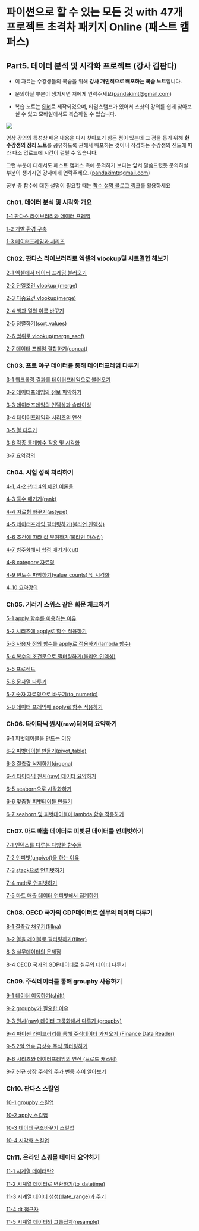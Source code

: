 
# 파이썬으로 할 수 있는 모든 것 with 47개 프로젝트 초격차 패키지 Online (패스트 캠퍼스)

## Part5. 데이터 분석 및 시각화 프로젝트 (강사 김판다)

- 이 자료는 수강생들의 복습을 위해 **강사 개인적으로 배포하는 복습 노트**입니다. 

- 문의하실 부분이 생기시면 저에게 연락주세요(pandakimt@gmail.com)

- 복습 노트는 [Slid](https://app.slid.cc/)로 제작되었으며, 타임스탬프가 있어서 스샷의 강의를 쉽게 찾아보실 수 있고 모바일에서도 복습하실 수 있습니다.

![](https://i.ibb.co/2Y9bn8G/02.jpg)


영상 강의의 특성상 배운 내용을 다시 찾아보기 힘든 점이 있는데 그 점을 돕기 위해 **한 수강생의 정리 노트**를 공유하도록 권해서 배포하는 것이니 작성하는 수강생의 진도에 따라 다소 업로드에 시간이 걸릴 수 있습니다. 

그런 부분에 대해서도 패스트 캠퍼스 측에 문의하기 보다는 앞서 말씀드렸듯 문의하실 부분이 생기시면 강사에게 연락주세요. (pandakimt@gmail.com)




공부 중 함수에 대한 설명이 필요할 때는 [함수 설명 블로그 링크](https://kimpanda.tistory.com/category/%ED%8C%90%EB%8B%A4%EC%8A%A4%20%EA%B4%80%EB%A0%A8%20%ED%8F%AC%EC%8A%A4%ED%8C%85/%ED%8C%90%EB%8B%A4%EC%8A%A4%20%ED%95%A8%EC%88%98%20%EC%84%A4%EB%AA%85)를 활용하세요



### Ch01. 데이터 분석 및 시각화 개요

[1-1 판다스 라이브러리와 데이터 프레임](https://www.slid.cc/ko/share/docs/11-%ED%8C%90%EB%8B%A4%EC%8A%A4-%EB%9D%BC%EC%9D%B4%EB%B8%8C%EB%9F%AC%EB%A6%AC%EC%99%80-%EB%8D%B0%EC%9D%B4%ED%84%B0-%ED%94%84%EB%A0%88%EC%9E%84-3d1a2a04a3204ab2927449c110eca631)

[1-2 개발 환경 구축](https://www.slid.cc/ko/share/docs/12-%EA%B0%9C%EB%B0%9C-%ED%99%98%EA%B2%BD-%EA%B5%AC%EC%B6%95-be37e35994114d989cad32a9aa5a272c)

[1-3 데이터프레임과 시리즈](https://www.slid.cc/ko/share/docs/13-%EB%8D%B0%EC%9D%B4%ED%84%B0-%ED%94%84%EB%A0%88%EC%9E%84%EA%B3%BC-%EC%8B%9C%EB%A6%AC%EC%A6%88-1d140830593947858b3200d29d97651c)


### Ch02. 판다스 라이브러리로 엑셀의 vlookup및 시트결합 해보기

[2-1 엑셀에서 데이터 프레임 불러오기](https://www.slid.cc/ko/share/docs/21-%EC%97%91%EC%85%80%EC%97%90%EC%84%9C-%EB%8D%B0%EC%9D%B4%ED%84%B0-%ED%94%84%EB%A0%88%EC%9E%84-%EB%B6%88%EB%9F%AC%EC%98%A4%EA%B8%B0readexcel-944866819f95474194af0df97630ebd0)

[2-2 단일조건 vlookup (merge)](https://www.slid.cc/ko/share/docs/22-%EB%8B%A8%EC%9D%BC%EC%A1%B0%EA%B1%B4-vlookup-merge-4f3d3a7acd99420a881b64c0b5988432)

[2-3 다중요건 vlookup(merge)](https://www.slid.cc/ko/share/docs/23-%EB%8B%A4%EC%A4%91%EC%9A%94%EA%B1%B4-vlookupmerge-0f8a7d9da41c4c15b5372226dedadb82)

[2-4 행과 열의 이름 바꾸기](https://www.slid.cc/ko/share/docs/24-%ED%96%89%EA%B3%BC-%EC%97%B4%EC%9D%98-%EC%9D%B4%EB%A6%84-%EB%B0%94%EA%BE%B8%EA%B8%B0-ce4746bdcfa349b1a63f75937ef72904)

[2-5 정렬하기(sort_values)](https://www.slid.cc/ko/share/docs/25-%EC%A0%95%EB%A0%AC%ED%95%98%EA%B8%B0sortvalues-8918d71784ec401ab06c0c5bb8b23c80)

[2-6 범위로 vlookup(merge_asof)](https://www.slid.cc/ko/share/docs/26-%EB%B2%94%EC%9C%84%EB%A1%9C-vlookupmergeasof-c34a6ca14ffe4180b93993356bd7ff59)

[2-7 데이터 프레임 결합하기(concat)](https://www.slid.cc/ko/share/docs/27-%EB%8D%B0%EC%9D%B4%ED%84%B0-%ED%94%84%EB%A0%88%EC%9E%84-%EA%B2%B0%ED%95%A9%ED%95%98%EA%B8%B0concat-6d608edfa9b945ad859fa65f8b9dcef5)



### Ch03. 프로 야구 데이터를 통해 데이터프레임 다루기

[3-1 웹크롤링 결과를 데이터프레임으로 불러오기](https://www.slid.cc/ko/share/docs/31-%EC%9B%B9%ED%81%AC%EB%A1%A4%EB%A7%81-%EA%B2%B0%EA%B3%BC%EB%A5%BC-%EB%8D%B0%EC%9D%B4%ED%84%B0%ED%94%84%EB%A0%88%EC%9E%84%EC%9C%BC%EB%A1%9C-%EB%B6%88%EB%9F%AC%EC%98%A4%EA%B8%B0-ebc455a6811c44a593729ba104e1efdb)

[3-2 데이터프레임의 정보 파악하기](https://www.slid.cc/ko/share/docs/32-%EB%8D%B0%EC%9D%B4%ED%84%B0%ED%94%84%EB%A0%88%EC%9E%84%EC%9D%98-%EC%A0%95%EB%B3%B4-%ED%8C%8C%EC%95%85%ED%95%98%EA%B8%B0-8bc7ebf7d1354acfbcc3f78e09805e97)

[3-3 데이터프레임의 인덱싱과 슬라이싱](https://www.slid.cc/ko/share/docs/33-%EB%8D%B0%EC%9D%B4%ED%84%B0%ED%94%84%EB%A0%88%EC%9E%84%EC%9D%98-%EC%9D%B8%EB%8D%B1%EC%8B%B1%EA%B3%BC-%EC%8A%AC%EB%9D%BC%EC%9D%B4%EC%8B%B1-7233d5285ab94db7bac09290b917381f)

[3-4 데이터프레임과 시리즈의 연산](https://www.slid.cc/ko/share/docs/34-%EB%8D%B0%EC%9D%B4%ED%84%B0%ED%94%84%EB%A0%88%EC%9E%84%EA%B3%BC-%EC%8B%9C%EB%A6%AC%EC%A6%88%EC%9D%98-%EC%97%B0%EC%82%B0-6d740cc3ed774e7693d64a327c3cfb87)

[3-5 열 다루기](https://www.slid.cc/ko/share/docs/35-%EC%97%B4-%EB%8B%A4%EB%A3%A8%EA%B8%B0-368dae597ede4a0484250a2f3f4ddba6)

[3-6 각종 통계함수 적용 및 시각화](https://www.slid.cc/ko/share/docs/36-%EA%B0%81%EC%A2%85-%ED%86%B5%EA%B3%84%ED%95%A8%EC%88%98-%EC%A0%81%EC%9A%A9-%EB%B0%8F-%EC%8B%9C%EA%B0%81%ED%99%94-4f2637dc7a0a491db3080f546d23ad68)

[3-7 요약강의](https://www.slid.cc/ko/share/docs/37-%EC%9A%94%EC%95%BD%EA%B0%95%EC%9D%98-1d0380961db448ee83f332b7bc646e97)


### Ch04. 시험 성적 처리하기

[4-1, 4-2 챕터 4의 메인 이론들](https://www.slid.cc/ko/share/docs/41-42-%EC%B1%95%ED%84%B0-4%EC%9D%98-%EB%A9%94%EC%9D%B8-%EC%9D%B4%EB%A1%A0%EB%93%A4-1969ef7d94b5485386eb63fdf321a984)

[4-3 등수 매기기(rank)](https://www.slid.cc/ko/share/docs/43-%EB%93%B1%EC%88%98-%EB%A7%A4%EA%B8%B0%EA%B8%B0rank-64d8131cac3e4e7aae8f85d53c9b9b75)

[4-4 자료형 바꾸기(astype)](https://www.slid.cc/ko/share/docs/44-%EC%9E%90%EB%A3%8C%ED%98%95-%EB%B0%94%EA%BE%B8%EA%B8%B0astype-a5667dc77fc94337b21f6e2512a37c67)

[4-5 데이터프레임 필터링하기(불리언 인덱싱)](https://www.slid.cc/ko/share/docs/45-%EB%8D%B0%EC%9D%B4%ED%84%B0%ED%94%84%EB%A0%88%EC%9E%84-%ED%95%84%ED%84%B0%EB%A7%81%ED%95%98%EA%B8%B0%EB%B6%88%EB%A6%AC%EC%96%B8-%EC%9D%B8%EB%8D%B1%EC%8B%B1-9b506776b4e844909f0e339e6a729567)

[4-6 조건에 따라 값 부여하기(불리언 마스킹)](https://www.slid.cc/ko/share/docs/46-%EC%A1%B0%EA%B1%B4%EC%97%90-%EB%94%B0%EB%9D%BC-%EA%B0%92-%EB%B6%80%EC%97%AC%ED%95%98%EA%B8%B0%EB%B6%88%EB%A6%AC%EC%96%B8-%EB%A7%88%EC%8A%A4%ED%82%B9-051ad24c1d464a3f93c934461be89d7d)

[4-7 범주화해서 학점 매기기(cut)](https://www.slid.cc/ko/share/docs/47-%EB%B2%94%EC%A3%BC%ED%99%94%ED%95%B4%EC%84%9C-%ED%95%99%EC%A0%90-%EB%A7%A4%EA%B8%B0%EA%B8%B0cut-6128a29725a14e5c8f836e44d856fe49)

[4-8 category 자료형](https://www.slid.cc/ko/share/docs/48-category-%EC%9E%90%EB%A3%8C%ED%98%95-4da117dd6b8f42b0a82306d79a1f425a)

[4-9 빈도수 파악하기(value_counts) 및 시각화](https://www.slid.cc/ko/share/docs/49-%EB%B9%88%EB%8F%84%EC%88%98-%ED%8C%8C%EC%95%85%ED%95%98%EA%B8%B0valuecounts-%EB%B0%8F-%EC%8B%9C%EA%B0%81%ED%99%94-d91c97a4495c495d9583822ffacead0d)

[4-10 요약강의](https://www.slid.cc/ko/share/docs/410-%EC%9A%94%EC%95%BD%EA%B0%95%EC%9D%98-c52d95c752d2460f94b4d26fb680878c)


### Ch05. 기러기 스위스 같은 회문 체크하기

[5-1 apply 함수를 이용하는 이유](https://www.slid.cc/ko/share/docs/51-apply-%ED%95%A8%EC%88%98%EB%A5%BC-%EC%9D%B4%EC%9A%A9%ED%95%98%EB%8A%94-%EC%9D%B4%EC%9C%A0-ff4eaa9f510749558789258b68301842)

[5-2 시리즈에 apply로 함수 적용하기](https://www.slid.cc/ko/share/docs/52-%EC%8B%9C%EB%A6%AC%EC%A6%88%EC%97%90-apply%EB%A1%9C-%ED%95%A8%EC%88%98-%EC%A0%81%EC%9A%A9%ED%95%98%EA%B8%B0-3fb7788b14e24c3da44ddd70eaf9abf8)

[5-3 사용자 정의 함수를 apply로 적용하기(lambda 함수)](https://www.slid.cc/ko/share/docs/53-%EC%82%AC%EC%9A%A9%EC%9E%90-%EC%A0%95%EC%9D%98-%ED%95%A8%EC%88%98%EB%A5%BC-apply%EB%A1%9C-%EC%A0%81%EC%9A%A9%ED%95%98%EA%B8%B0lambda-%ED%95%A8%EC%88%98-a0ba2bd0aafc4fdaa15f16adb9171ffc)

[5-4 복수의 조건문으로 필터링하기(불리언 인덱싱)](https://www.slid.cc/ko/share/docs/54-%EB%B3%B5%EC%88%98%EC%9D%98-%EC%A1%B0%EA%B1%B4%EB%AC%B8%EC%9C%BC%EB%A1%9C-%ED%95%84%ED%84%B0%EB%A7%81%ED%95%98%EA%B8%B0%EB%B6%88%EB%A6%AC%EC%96%B8-%EC%9D%B8%EB%8D%B1%EC%8B%B1-14e38e97076b4276a6c6a8e0210398b4)

[5-5 프로젝트](https://www.slid.cc/ko/share/docs/55-%ED%94%84%EB%A1%9C%EC%A0%9D%ED%8A%B8-44f80d05e15e4fdcb6666b7ee19739ab)

[5-6 문자열 다루기](https://www.slid.cc/ko/share/docs/56-%EB%AC%B8%EC%9E%90%EC%97%B4-%EB%8B%A4%EB%A3%A8%EA%B8%B0-b0e24679428c4cb3823515a95e3ffce3)

[5-7 숫자 자료형으로 바꾸기(to_numeric)](https://www.slid.cc/ko/share/docs/57-%EC%88%AB%EC%9E%90-%EC%9E%90%EB%A3%8C%ED%98%95%EC%9C%BC%EB%A1%9C-%EB%B0%94%EA%BE%B8%EA%B8%B0tonumeric-5b50bc48811d4ffd89afe555da32fafc)

[5-8 데이터 프레임에 apply로 함수 적용하기](https://www.slid.cc/ko/share/docs/58-%EB%8D%B0%EC%9D%B4%ED%84%B0-%ED%94%84%EB%A0%88%EC%9E%84%EC%97%90-apply%EB%A1%9C-%ED%95%A8%EC%88%98-%EC%A0%81%EC%9A%A9%ED%95%98%EA%B8%B0-4b872b7ace2745eb98b5132a9f427716)



### Ch06. 타이타닉 원시(raw)데이터 요약하기

[6-1 피벗테이블을 만드는 이유](https://www.slid.cc/ko/share/docs/61-%ED%94%BC%EB%B2%97%ED%85%8C%EC%9D%B4%EB%B8%94%EC%9D%84-%EB%A7%8C%EB%93%9C%EB%8A%94-%EC%9D%B4%EC%9C%A0-c43e9ca19d624509b966088569f9757c)

[6-2 피벗테이블 만들기(pivot_table)](https://www.slid.cc/ko/share/docs/62-%ED%94%BC%EB%B2%97%ED%85%8C%EC%9D%B4%EB%B8%94-%EB%A7%8C%EB%93%A4%EA%B8%B0pivottable-a2aa40a4321e4afd8765a43097bedd16)

[6-3 결측값 삭제하기(dropna)](https://www.slid.cc/ko/share/docs/63-%EA%B2%B0%EC%B8%A1%EA%B0%92-%EC%82%AD%EC%A0%9C%ED%95%98%EA%B8%B0dropna-7451d9ca8c2a45dba007cac668bff4a1)

[6-4 타이타닉 원시(raw) 데이터 요약하기](https://www.slid.cc/ko/share/docs/64-%ED%83%80%EC%9D%B4%ED%83%80%EB%8B%89-%EC%9B%90%EC%8B%9Craw-%EB%8D%B0%EC%9D%B4%ED%84%B0-%EC%9A%94%EC%95%BD%ED%95%98%EA%B8%B0-67593cebbb8542d3845da88aff60dab3)

[6-5 seaborn으로 시각화하기](https://www.slid.cc/ko/share/docs/65-seaborn%EC%9C%BC%EB%A1%9C-%EC%8B%9C%EA%B0%81%ED%99%94%ED%95%98%EA%B8%B0-c18ad9b8f2b944f5bce0d85369e5368e)

[6-6 맞춤형 피벗테이블 만들기](https://www.slid.cc/ko/share/docs/66-%EB%A7%9E%EC%B6%A4%ED%98%95-%ED%94%BC%EB%B2%97%ED%85%8C%EC%9D%B4%EB%B8%94-%EB%A7%8C%EB%93%A4%EA%B8%B0-f02a8481b4c34f68bde63c8a16f0dd25)

[6-7 seaborn 및 피벗테이블에 lambda 함수 적용하기](https://www.slid.cc/ko/share/docs/67-seaborn-%EB%B0%8F-%ED%94%BC%EB%B2%97%ED%85%8C%EC%9D%B4%EB%B8%94%EC%97%90-lambda-%ED%95%A8%EC%88%98-%EC%A0%81%EC%9A%A9%ED%95%98%EA%B8%B0-121ca9e1b70841f9832acc9f08cc0a10)




### Ch07. 마트 매출 데이터로 피벗된 데이터를 언피벗하기

[7-1 인덱스를 다루는 다양한 함수들](https://www.slid.cc/ko/share/docs/71-%EC%9D%B8%EB%8D%B1%EC%8A%A4%EB%A5%BC-%EB%8B%A4%EB%A3%A8%EB%8A%94-%EB%8B%A4%EC%96%91%ED%95%9C-%ED%95%A8%EC%88%98%EB%93%A4-d7a76346475e46a3bc3ebca87c7e94b9)

[7-2 언피벗(unpivot)을 하는 이유](https://www.slid.cc/ko/share/docs/72-%EC%96%B8%ED%94%BC%EB%B2%97unpivot%EC%9D%84-%ED%95%98%EB%8A%94-%EC%9D%B4%EC%9C%A0-249de9aa7b174c73a695ba09bb2e9a34)

[7-3 stack으로 언피벗하기](https://www.slid.cc/ko/share/docs/73-stack%EC%9C%BC%EB%A1%9C-%EC%96%B8%ED%94%BC%EB%B2%97%ED%95%98%EA%B8%B0-de63a27048f44ae5a66d6b700d8282f6)

[7-4 melt로 언피벗하기](https://www.slid.cc/ko/share/docs/74-melt%EB%A1%9C-%EC%96%B8%ED%94%BC%EB%B2%97%ED%95%98%EA%B8%B0-ba39620c42644be49f773764855a1816)

[7-5 마트 매출 데이터 언피벗해서 집계하기](https://www.slid.cc/ko/share/docs/75-%EB%A7%88%ED%8A%B8-%EB%A7%A4%EC%B6%9C-%EB%8D%B0%EC%9D%B4%ED%84%B0-%EC%96%B8%ED%94%BC%EB%B2%97%ED%95%B4%EC%84%9C-%EC%A7%91%EA%B3%84%ED%95%98%EA%B8%B0-88512c9e1d634cb7bfd6af90b209781d)



### Ch08. OECD 국가의 GDP데이터로 실무의 데이터 다루기

[8-1 결측값 채우기(fillna)](https://www.slid.cc/ko/share/docs/81-%EA%B2%B0%EC%B8%A1%EA%B0%92-%EC%B1%84%EC%9A%B0%EA%B8%B0fillna-b74f9fce78c4460a819d8f762f27ff07)

[8-2 열을 레이블로 필터링하기(filter)](https://www.slid.cc/ko/share/docs/82-%EC%97%B4%EC%9D%84-%EB%A0%88%EC%9D%B4%EB%B8%94%EB%A1%9C-%ED%95%84%ED%84%B0%EB%A7%81%ED%95%98%EA%B8%B0filter-c065cf716b3d4b6db1db1f650425dd18)

[8-3 실무데이터의 문제점](https://www.slid.cc/ko/share/docs/83-%EC%8B%A4%EB%AC%B4%EB%8D%B0%EC%9D%B4%ED%84%B0%EC%9D%98-%EB%AC%B8%EC%A0%9C%EC%A0%90-4c865ba4a0104cd6b20c82f3e30c1802)

[8-4 OECD 국가의 GDP데이터로 실무의 데이터 다루기](https://www.slid.cc/ko/share/docs/84-oecd-%EA%B5%AD%EA%B0%80%EC%9D%98-gdp%EB%8D%B0%EC%9D%B4%ED%84%B0%EB%A1%9C-%EC%8B%A4%EB%AC%B4%EC%9D%98-%EB%8D%B0%EC%9D%B4%ED%84%B0-%EB%8B%A4%EB%A3%A8%EA%B8%B0-f8e9d3c61426454982cb6fd78c0ce16d)



### Ch09. 주식데이터를 통해 groupby 사용하기

[9-1 데이터 이동하기(shift)](https://www.slid.cc/ko/share/docs/91-%EB%8D%B0%EC%9D%B4%ED%84%B0-%EC%9D%B4%EB%8F%99%ED%95%98%EA%B8%B0shift-b4793d4f286c4a1e948e673e200463fa)

[9-2 groupby가 필요한 이유](https://www.slid.cc/ko/share/docs/92-groupby%EA%B0%80-%ED%95%84%EC%9A%94%ED%95%9C-%EC%9D%B4%EC%9C%A0-2a7aa09771334209bbdb96dde615f23a)

[9-3 원시(raw) 데이터 그룹화해서 다루기 (groupby)](https://www.slid.cc/ko/share/docs/93-%EC%9B%90%EC%8B%9Craw-%EB%8D%B0%EC%9D%B4%ED%84%B0-%EA%B7%B8%EB%A6%85%ED%99%94%ED%95%B4%EC%84%9C-%EB%8B%A4%EB%A3%A8%EA%B8%B0-groupby-c19f8c6d8fba4b2095948a68212ccd11)

[9-4 파이썬 라이브러리를 통해 주식데이터 가져오기 (Finance Data Reader)](https://www.slid.cc/ko/share/docs/94-%ED%8C%8C%EC%9D%B4%EC%8D%AC-%EB%9D%BC%EC%9D%B4%EB%B8%8C%EB%9F%AC%EB%A6%AC%EB%A5%BC-%ED%86%B5%ED%95%B4-%EC%A3%BC%EC%8B%9D%EB%8D%B0%EC%9D%B4%ED%84%B0-%EA%B0%80%EC%A0%B8%EC%98%A4%EA%B8%B0-finance-data-reader-283e8e4ccebb41ae9ed71364ec1dc20c)

[9-5 2일 연속 급상승 주식 필터링하기](https://www.slid.cc/ko/share/docs/95-2%EC%9D%BC-%EC%97%B0%EC%86%8D-%EA%B8%89%EC%83%81%EC%8A%B9-%EC%A3%BC%EC%8B%9D-%ED%95%84%ED%84%B0%EB%A7%81%ED%95%98%EA%B8%B0-a8d7504d3e93487186f3fcc07f3b24b1)

[9-6 시리즈와 데이터프레임의 연산 (브로드 캐스팅)](https://www.slid.cc/ko/share/docs/96-%EC%8B%9C%EB%A6%AC%EC%A6%88%EC%99%80-%EB%8D%B0%EC%9D%B4%ED%84%B0%ED%94%84%EB%A0%88%EC%9E%84%EC%9D%98-%EC%97%B0%EC%82%B0-%EB%B8%8C%EB%A1%9C%EB%93%9C-%EC%BA%90%EC%8A%A4%ED%8C%85-1da220a9a3494b309337491ce1181c68)

[9-7 신규 상장 주식의 주가 변동 추이 알아보기](https://www.slid.cc/ko/share/docs/97-%EC%8B%A0%EA%B7%9C-%EC%83%81%EC%9E%A5-%EC%A3%BC%EC%8B%9D%EC%9D%98-%EC%A3%BC%EA%B0%80-%EB%B3%80%EB%8F%99-%EC%B6%94%EC%9D%B4-%EC%95%8C%EC%95%84%EB%B3%B4%EA%B8%B0-9b479bef59f84b7683bda436340522b9)



### Ch10. 판다스 스킬업

[10-1 groupby 스킬업](https://www.slid.cc/ko/share/docs/101-groupby-%EC%8A%A4%ED%82%AC%EC%97%85-f161595dc4c54fbcbe727c9ba6917537)


[10-2 apply 스킬업](https://www.slid.cc/ko/share/docs/102-apply-%EC%8A%A4%ED%82%AC%EC%97%85-a37160ec3fba42f7b452af680de338f9)


[10-3 데이터 구조바꾸기 스킬업](https://www.slid.cc/ko/share/docs/103-%EB%8D%B0%EC%9D%B4%ED%84%B0-%EA%B5%AC%EC%A1%B0%EB%B0%94%EA%BE%B8%EA%B8%B0-%EC%8A%A4%ED%82%AC%EC%97%85-6ac021d733bf4b51af2b0907a5bab38c)


[10-4 시각화 스킬업](https://www.slid.cc/ko/share/docs/104-%EC%8B%9C%EA%B0%81%ED%99%94-%EC%8A%A4%ED%82%AC%EC%97%85-f2a9dc69eaac46c39d9af05bb57bd9a4)



### Ch11. 온라인 쇼핑몰 데이터 요약하기

[11-1 시계열 데이터란?](https://www.slid.cc/ko/share/docs/111-%EC%8B%9C%EA%B3%84%EC%97%B4-%EB%8D%B0%EC%9D%B4%ED%84%B0%EB%9E%80-ea6d736525ba4b0d891f7a5dd5dff56a)

[11-2 시계열 데이터로 변환하기(to_datetime)](https://www.slid.cc/ko/share/docs/112-%EC%8B%9C%EA%B3%84%EC%97%B4-%EB%8D%B0%EC%9D%B4%ED%84%B0%EB%A1%9C-%EB%B3%80%ED%99%98%ED%95%98%EA%B8%B0todatetime-1c369d491dad49c889309c82a4f755c1)

[11-3 시계열 데이터 생성(date_range)과 주기](https://www.slid.cc/ko/share/docs/113-%EC%8B%9C%EA%B3%84%EC%97%B4-%EB%8D%B0%EC%9D%B4%ED%84%B0-%EC%83%9D%EC%84%B1daterange%EA%B3%BC-%EC%A3%BC%EA%B8%B0-9a375465bd604740a52c52c3b45f0f8a)

[11-4 dt 접근자](https://www.slid.cc/ko/share/docs/114-dt-%EC%A0%91%EA%B7%BC%EC%9E%90-8c41fd0e3757419db7e04fe01fa9634d)

[11-5 시계열 데이터의 그룹집계(resample)](https://www.slid.cc/ko/share/docs/115-%EC%8B%9C%EA%B3%84%EC%97%B4-%EB%8D%B0%EC%9D%B4%ED%84%B0%EC%9D%98-%EA%B7%B8%EB%A3%B9%EC%A7%91%EA%B3%84resample-392fb2465a23462187f318375dbca31f)
